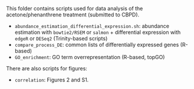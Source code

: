 This folder contains scripts used for data analysis of the acetone/phenanthrene treatment (submitted to CBPD). 

* `abundance_estimation_differential_expression.sh`: abundance estimation with `bowtie2/RSEM` or `salmon` + differential expression with `edgeR` or `DESeq2` (Trinity-based scripts)
* `compare_process_DE`: common lists of differentially expressed genes (R-based)
* `GO_enrichment`: GO term overrepresentation (R-based, topGO)

There are also scripts for figures: 
* `correlation`: Figures 2 and S1.
